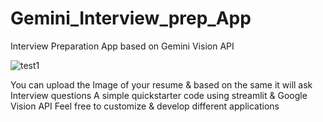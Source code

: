 # Gemini_Interview_prep_App
Interview Preparation App based on Gemini Vision API

![test1](https://github.com/palbha/Gemini_Interview_prep_App/assets/20269788/018d3b81-d8bd-45df-922c-1073dca801a1)

You can upload the Image of your resume & based on the same it will ask Interview questions
A simple quickstarter code using streamlit & Google Vision API
Feel free to customize & develop different applications

